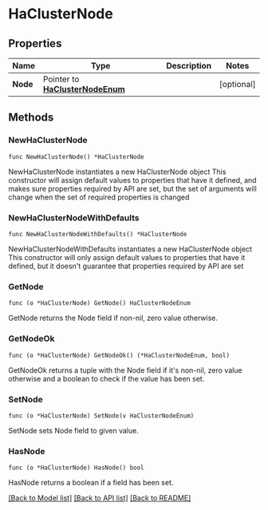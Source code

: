 # HaClusterNode

## Properties

Name | Type | Description | Notes
------------ | ------------- | ------------- | -------------
**Node** | Pointer to [**HaClusterNodeEnum**](HaClusterNodeEnum.md) |  | [optional] 

## Methods

### NewHaClusterNode

`func NewHaClusterNode() *HaClusterNode`

NewHaClusterNode instantiates a new HaClusterNode object
This constructor will assign default values to properties that have it defined,
and makes sure properties required by API are set, but the set of arguments
will change when the set of required properties is changed

### NewHaClusterNodeWithDefaults

`func NewHaClusterNodeWithDefaults() *HaClusterNode`

NewHaClusterNodeWithDefaults instantiates a new HaClusterNode object
This constructor will only assign default values to properties that have it defined,
but it doesn't guarantee that properties required by API are set

### GetNode

`func (o *HaClusterNode) GetNode() HaClusterNodeEnum`

GetNode returns the Node field if non-nil, zero value otherwise.

### GetNodeOk

`func (o *HaClusterNode) GetNodeOk() (*HaClusterNodeEnum, bool)`

GetNodeOk returns a tuple with the Node field if it's non-nil, zero value otherwise
and a boolean to check if the value has been set.

### SetNode

`func (o *HaClusterNode) SetNode(v HaClusterNodeEnum)`

SetNode sets Node field to given value.

### HasNode

`func (o *HaClusterNode) HasNode() bool`

HasNode returns a boolean if a field has been set.


[[Back to Model list]](../README.md#documentation-for-models) [[Back to API list]](../README.md#documentation-for-api-endpoints) [[Back to README]](../README.md)


